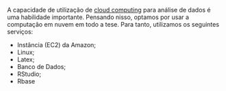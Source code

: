 A capacidade de utilização de [cloud computing](http://pt.wikipedia.org/wiki/Computa%C3%A7%C3%A3o_em_nuvem) para análise de dados é uma habilidade importante. Pensando nisso, optamos por usar a computação em nuvem em todo a tese. Para tanto, utilizamos os seguintes serviços:

- Instância (EC2) da Amazon;
- Linux;
- Latex;
- Banco de Dados;
- RStudio;
- Rbase

